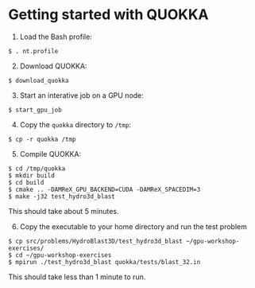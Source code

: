 # Getting started with QUOKKA

1. Load the Bash profile:
```
$ . nt.profile
```

2. Download QUOKKA:
```
$ download_quokka
```

3. Start an interative job on a GPU node:
```
$ start_gpu_job
```

4. Copy the `quokka` directory to `/tmp`:
```
$ cp -r quokka /tmp
```

5. Compile QUOKKA:
```
$ cd /tmp/quokka
$ mkdir build
$ cd build
$ cmake .. -DAMReX_GPU_BACKEND=CUDA -DAMReX_SPACEDIM=3
$ make -j32 test_hydro3d_blast
```
This should take about 5 minutes.

6. Copy the executable to your home directory and run the test problem
```
$ cp src/problems/HydroBlast3D/test_hydro3d_blast ~/gpu-workshop-exercises/
$ cd ~/gpu-workshop-exercises
$ mpirun ./test_hydro3d_blast quokka/tests/blast_32.in
```
This should take less than 1 minute to run.
